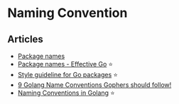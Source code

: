# Naming Convention

## Articles
- [Package names](https://go.dev/blog/package-names)
- [Package names - Effective Go](https://go.dev/doc/effective_go#package-names) ⭐
- [Style guideline for Go packages](https://rakyll.org/style-packages/) ⭐
- [9 Golang Name Conventions Gophers should follow!](https://blog.devgenius.io/golang-name-convention-gophers-should-follow-e4397fba5dce)
- [Naming Conventions in Golang](https://www.mohitkhare.com/blog/go-naming-conventions/) ⭐